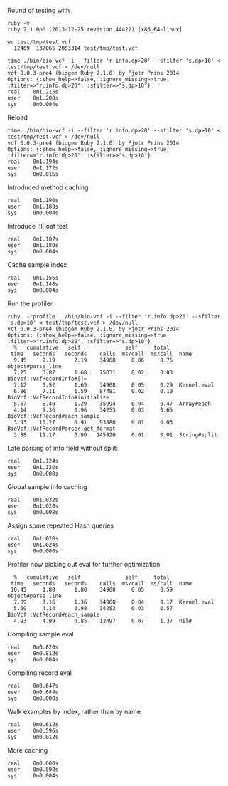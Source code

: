 Round of testing with

    ruby -v
    ruby 2.1.0p0 (2013-12-25 revision 44422) [x86_64-linux]

    wc test/tmp/test.vcf 
      12469  137065 2053314 test/tmp/test.vcf

    time ./bin/bio-vcf -i --filter 'r.info.dp>20' --sfilter 's.dp>10' < test/tmp/test.vcf > /dev/null
    vcf 0.0.3-pre4 (biogem Ruby 2.1.0) by Pjotr Prins 2014
    Options: {:show_help=>false, :ignore_missing=>true, :filter=>"r.info.dp>20", :sfilter=>"s.dp>10"}
    real    0m1.215s
    user    0m1.208s
    sys     0m0.004s

Reload

    time ./bin/bio-vcf -i --filter 'r.info.dp>20' --sfilter 's.dp>10' < test/tmp/test.vcf > /dev/null
    vcf 0.0.3-pre4 (biogem Ruby 2.1.0) by Pjotr Prins 2014
    Options: {:show_help=>false, :ignore_missing=>true, :filter=>"r.info.dp>20", :sfilter=>"s.dp>10"}
    real    0m1.194s
    user    0m1.172s
    sys     0m0.016s

Introduced method caching
        
    real    0m1.190s
    user    0m1.180s
    sys     0m0.004s

Introduce !!Float test

    real    0m1.187s
    user    0m1.180s
    sys     0m0.004s

Cache sample index 

    real    0m1.156s
    user    0m1.148s
    sys     0m0.004s

Run the profiler 

    ruby  -rprofile  ./bin/bio-vcf -i --filter 'r.info.dp>20' --sfilter 's.dp>10' < test/tmp/test.vcf > /dev/null
    vcf 0.0.3-pre4 (biogem Ruby 2.1.0) by Pjotr Prins 2014
    Options: {:show_help=>false, :ignore_missing=>true, :filter=>"r.info.dp>20", :sfilter=>"s.dp>10"}
      %   cumulative   self              self     total
     time   seconds   seconds    calls  ms/call  ms/call  name
      9.45     2.19      2.19    34968     0.06     0.76  Object#parse_line
      7.25     3.87      1.68    75031     0.02     0.03  BioVcf::VcfRecordInfo#[]=
      7.12     5.52      1.65    34968     0.05     0.29  Kernel.eval
      6.86     7.11      1.59    87481     0.02     0.10  BioVcf::VcfRecordInfo#initialize
      5.57     8.40      1.29    35994     0.04     0.47  Array#each
      4.14     9.36      0.96    34253     0.03     0.65  BioVcf::VcfRecord#each_sample
      3.93    10.27      0.91    93880     0.01     0.03  BioVcf::VcfRecordParser.get_format
      3.88    11.17      0.90   145920     0.01     0.01  String#split

Late parsing of info field without split:

    real    0m1.124s
    user    0m1.120s
    sys     0m0.008s

Global sample info caching

    real    0m1.032s
    user    0m1.020s
    sys     0m0.008s

Assign some repeated Hash queries

    real    0m1.028s
    user    0m1.024s
    sys     0m0.000s

Profiler now picking out eval for further optimization

      %   cumulative   self              self     total
     time   seconds   seconds    calls  ms/call  ms/call  name
     10.45     1.80      1.80    34968     0.05     0.59  Object#parse_line
      7.89     3.16      1.36    34968     0.04     0.17  Kernel.eval
      5.69     4.14      0.98    34253     0.03     0.57  BioVcf::VcfRecord#each_sample
      4.93     4.99      0.85    12497     0.07     1.37  nil#

Compiling sample eval

    real    0m0.820s
    user    0m0.812s
    sys     0m0.004s

Compiling record eval

    real    0m0.647s
    user    0m0.644s
    sys     0m0.000s

Walk examples by index, rather than by name

    real    0m0.612s
    user    0m0.596s
    sys     0m0.012s

More caching

    real    0m0.600s
    user    0m0.592s
    sys     0m0.004s


